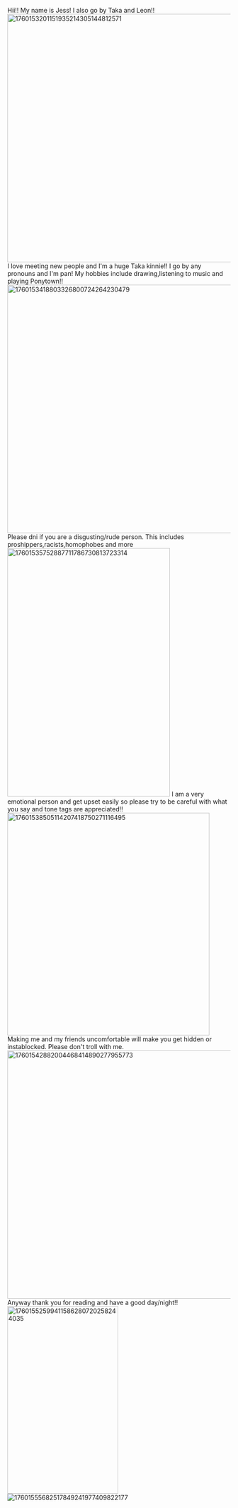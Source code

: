 Hii!! My name is Jess! I also go by Taka and Leon!!
<img width="819" height="560" alt="1760153201151935214305144812571" src="https://github.com/user-attachments/assets/02015c76-414b-4262-9e71-a5353979ad99" />
I love meeting new people and I'm a huge Taka kinnie!! I go by any pronouns and I'm pan! My hobbies include drawing,listening to music and playing Ponytown!!
<img width="611" height="560" alt="1760153418803326800724264230479" src="https://github.com/user-attachments/assets/775fc2d2-3e09-48b5-b126-22b3136f1f20" />
Please dni if you are a disgusting/rude person. This includes proshippers,racists,homophobes and more
<img width="367" height="560" alt="17601535752887711786730813723314" src="https://github.com/user-attachments/assets/6ec2f3d8-5b69-4337-b8da-3d4c06adfd4c" />
I am a very emotional person and get upset easily so please try to be careful with what you say and tone tags are appreciated!!
<img width="456" height="502" alt="17601538505114207418750271116495" src="https://github.com/user-attachments/assets/02cef446-38d4-4f10-b74f-3bb23287115a" />
Making me and my friends uncomfortable will make you get hidden or instablocked. Please don't troll with me.
<img width="639" height="560" alt="17601542882004468414890277955773" src="https://github.com/user-attachments/assets/3aeca50b-43a6-4824-b1c9-5e35a80f2050" />
Anyway thank you for reading and have a good day/night!!
<img width="250" height="423" alt="17601552599411586280720258244035" src="https://github.com/user-attachments/assets/bb663424-d385-4605-b464-e0e57ba5311b" /> 
![17601555682517849241977409822177](https://github.com/user-attachments/assets/10e13acf-693e-491e-a479-a5a056ea2497)
